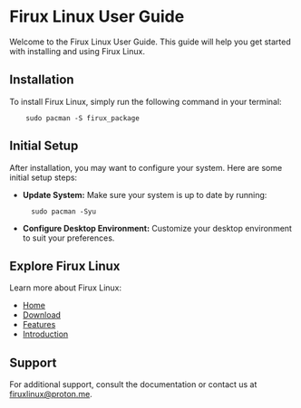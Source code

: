 # Firux Linux User Guide

Welcome to the Firux Linux User Guide. This guide will help you get started with installing and using Firux Linux.

## Installation

To install Firux Linux, simply run the following command in your terminal:

        sudo pacman -S firux_package

## Initial Setup

After installation, you may want to configure your system. Here are some initial setup steps:

- **Update System:** Make sure your system is up to date by running:

        sudo pacman -Syu

- **Configure Desktop Environment:** Customize your desktop environment to suit your preferences.

## Explore Firux Linux

Learn more about Firux Linux:

- [Home](index.md)
- [Download](download.md)
- [Features](features.md)
- [Introduction](intro.md)

## Support

For additional support, consult the documentation or contact us at firuxlinux@proton.me.
